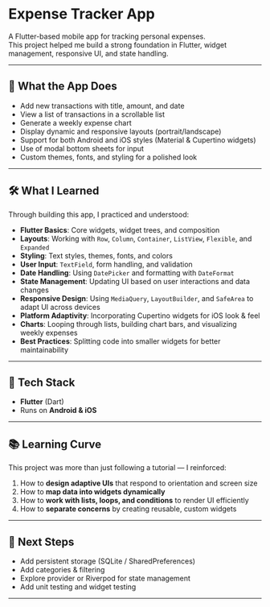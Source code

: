 # Expense Tracker App

A Flutter-based mobile app for tracking personal expenses.  
This project helped me build a strong foundation in Flutter, widget management, responsive UI, and state handling.

---

## 📱 What the App Does
- Add new transactions with title, amount, and date  
- View a list of transactions in a scrollable list  
- Generate a weekly expense chart  
- Display dynamic and responsive layouts (portrait/landscape)  
- Support for both Android and iOS styles (Material & Cupertino widgets)  
- Use of modal bottom sheets for input  
- Custom themes, fonts, and styling for a polished look  

---

## 🛠️ What I Learned
Through building this app, I practiced and understood:
- **Flutter Basics**: Core widgets, widget trees, and composition  
- **Layouts**: Working with `Row`, `Column`, `Container`, `ListView`, `Flexible`, and `Expanded`  
- **Styling**: Text styles, themes, fonts, and colors  
- **User Input**: `TextField`, form handling, and validation  
- **Date Handling**: Using `DatePicker` and formatting with `DateFormat`  
- **State Management**: Updating UI based on user interactions and data changes  
- **Responsive Design**: Using `MediaQuery`, `LayoutBuilder`, and `SafeArea` to adapt UI across devices  
- **Platform Adaptivity**: Incorporating Cupertino widgets for iOS look & feel  
- **Charts**: Looping through lists, building chart bars, and visualizing weekly expenses  
- **Best Practices**: Splitting code into smaller widgets for better maintainability  

---

## 🚀 Tech Stack
- **Flutter** (Dart)  
- Runs on **Android & iOS**  

---

## 📚 Learning Curve
This project was more than just following a tutorial — I reinforced:
1. How to **design adaptive UIs** that respond to orientation and screen size  
2. How to **map data into widgets dynamically**  
3. How to **work with lists, loops, and conditions** to render UI efficiently  
4. How to **separate concerns** by creating reusable, custom widgets  

---

## 🏁 Next Steps
- Add persistent storage (SQLite / SharedPreferences)  
- Add categories & filtering  
- Explore provider or Riverpod for state management  
- Add unit testing and widget testing  

---
